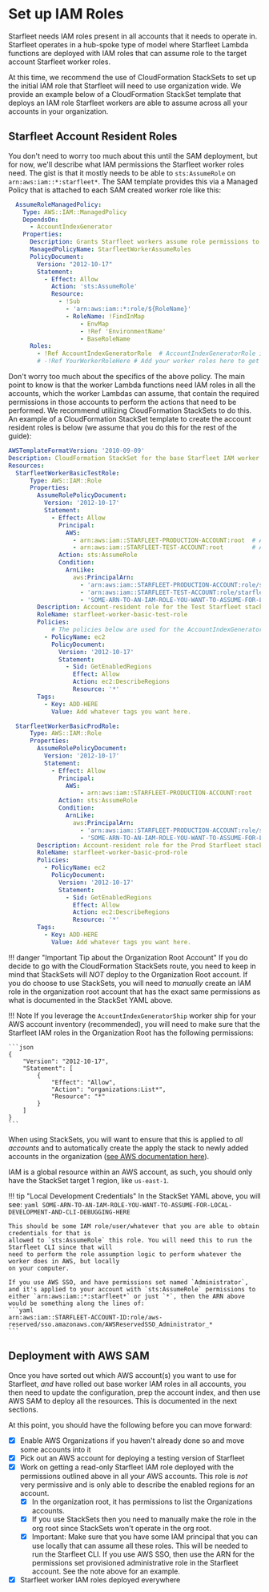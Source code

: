 # Set up IAM Roles

Starfleet needs IAM roles present in all accounts that it needs to operate in. Starfleet operates in a hub-spoke type of model where Starfleet Lambda functions are deployed with IAM roles that can assume role to the target account Starfleet worker roles.

At this time, we recommend the use of CloudFormation StackSets to set up the initial IAM role that Starfleet will need to use organization wide. We provide an example below of a CloudFormation StackSet template that deploys an IAM role Starfleet workers are able to assume across all your accounts in your organization.

## Starfleet Account Resident Roles
You don't need to worry too much about this until the SAM deployment, but for now, we'll describe what IAM permissions the Starfleet worker roles need. The gist is that it mostly needs to be able to `sts:AssumeRole` on `arn:aws:iam::*:starfleet*`. The SAM template provides this via a Managed Policy that is attached to each SAM created worker role like this:

```yaml
  AssumeRoleManagedPolicy:
    Type: AWS::IAM::ManagedPolicy
    DependsOn:
      - AccountIndexGenerator
    Properties:
      Description: Grants Starfleet workers assume role permissions to common Starfleet worker IAM roles
      ManagedPolicyName: StarfleetWorkerAssumeRoles
      PolicyDocument:
        Version: "2012-10-17"
        Statement:
          - Effect: Allow
            Action: 'sts:AssumeRole'
            Resource:
              - !Sub
                - 'arn:aws:iam::*:role/${RoleName}'
                - RoleName: !FindInMap
                    - EnvMap
                    - !Ref 'EnvironmentName'
                    - BaseRoleName
      Roles:
        - !Ref AccountIndexGeneratorRole  # AccountIndexGeneratorRole is created automatically by SAM and can be referenced
        # -!Ref YourWorkerRoleHere # Add your worker roles here to get the policy attached
```

Don't worry too much about the specifics of the above policy. The main point to know is that the worker Lambda functions need IAM roles in all the accounts, which the worker Lambdas can assume, that contain the required permissions in those accounts to perform the actions that need to be performed. We recommend utilizing CloudFormation StackSets to do this. An example of a CloudFormation StackSet template to create the account resident roles is below (we assume that you do this for the rest of the guide):

```yaml
AWSTemplateFormatVersion: '2010-09-09'
Description: CloudFormation StackSet for the base Starfleet IAM worker roles deployed to all accounts
Resources:
  StarfleetWorkerBasicTestRole:
      Type: AWS::IAM::Role
      Properties:
        AssumeRolePolicyDocument:
          Version: '2012-10-17'
          Statement:
            - Effect: Allow
              Principal:
                AWS:
                  - arn:aws:iam::STARFLEET-PRODUCTION-ACCOUNT:root  # ADD THE STARFLEET PROD ACCOUNT ID IN
                  - arn:aws:iam::STARFLEET-TEST-ACCOUNT:root        # ADD THE STARFLEET TEST ACCOUNT ID IN
              Action: sts:AssumeRole
              Condition:
                ArnLike:
                  aws:PrincipalArn:
                    - 'arn:aws:iam::STARFLEET-PRODUCTION-ACCOUNT:role/starfleet*'  # SAME
                    - 'arn:aws:iam::STARFLEET-TEST-ACCOUNT:role/starfleet*'        # SAME
                    - 'SOME-ARN-TO-AN-IAM-ROLE-YOU-WANT-TO-ASSUME-FOR-LOCAL-DEVELOPMENT-AND-CLI-DEBUGGING-HERE'  # SEE NOTE BELOW
        Description: Account-resident role for the Test Starfleet stack to assume - permissions are only read-only
        RoleName: starfleet-worker-basic-test-role
        Policies:
            # The policies below are used for the AccountIndexGenerator to obtain all the regions that an AWS account supports.
          - PolicyName: ec2
            PolicyDocument:
              Version: '2012-10-17'
              Statement:
                - Sid: GetEnabledRegions
                  Effect: Allow
                  Action: ec2:DescribeRegions
                  Resource: '*'
        Tags:
          - Key: ADD-HERE
            Value: Add whatever tags you want here.

  StarfleetWorkerBasicProdRole:
      Type: AWS::IAM::Role
      Properties:
        AssumeRolePolicyDocument:
          Version: '2012-10-17'
          Statement:
            - Effect: Allow
              Principal:
                AWS:
                    - arn:aws:iam::STARFLEET-PRODUCTION-ACCOUNT:root   # ADD THE STARFLEET PROD ACCOUNT ID IN
              Action: sts:AssumeRole
              Condition:
                ArnLike:
                  aws:PrincipalArn:
                    - 'arn:aws:iam::STARFLEET-PRODUCTION-ACCOUNT:role/starfleet*'  # SAME
                    - 'SOME-ARN-TO-AN-IAM-ROLE-YOU-WANT-TO-ASSUME-FOR-LOCAL-DEVELOPMENT-AND-CLI-DEBUGGING-HERE'  # SEE NOTE BELOW
        Description: Account-resident role for the Prod Starfleet stack to assume
        RoleName: starfleet-worker-basic-prod-role
        Policies:
          - PolicyName: ec2
            PolicyDocument:
              Version: '2012-10-17'
              Statement:
                - Sid: GetEnabledRegions
                  Effect: Allow
                  Action: ec2:DescribeRegions
                  Resource: '*'
        Tags:
          - Key: ADD-HERE
            Value: Add whatever tags you want here.
```

!!! danger "Important Tip about the Organization Root Account"
    If you do decide to go with the CloudFormation StackSets route, you need to keep in mind that StackSets will _NOT_ deploy to the Organization Root account. If you do choose to use StackSets, you will need to _manually_ create an IAM role in the organization root account that has the exact same permissions as what is documented in the StackSet YAML above.

!!! Note
    If you leverage the `AccountIndexGeneratorShip` worker ship for your AWS account inventory (recommended), you will need to make sure that the Starfleet IAM roles in the Organization Root has the following permissions:

    ```json
    {
        "Version": "2012-10-17",
        "Statement": [
            {
                "Effect": "Allow",
                "Action": "organizations:List*",
                "Resource": "*"
            }
        ]
    }
    ```

When using StackSets, you will want to ensure that this is applied to _all accounts_ and to automatically create the apply the stack to newly added accounts in the organization ([see AWS documentation here](https://aws.amazon.com/blogs/aws/new-use-aws-cloudformation-stacksets-for-multiple-accounts-in-an-aws-organization/)).

IAM is a global resource within an AWS account, as such, you should only have the StackSet target 1 region, like `us-east-1`.

!!! tip "Local Development Credentials"
    In the StackSet YAML above, you will see:
    ```yaml
    SOME-ARN-TO-AN-IAM-ROLE-YOU-WANT-TO-ASSUME-FOR-LOCAL-DEVELOPMENT-AND-CLI-DEBUGGING-HERE
    ```

    This should be some IAM role/user/whatever that you are able to obtain credentials for that is
    allowed to `sts:AssumeRole` this role. You will need this to run the Starfleet CLI since that will
    need to perform the role assumption logic to perform whatever the worker does in AWS, but locally
    on your computer.

    If you use AWS SSO, and have permissions set named `Administrator`, and it's applied to your account with `sts:AssumeRole` permissions to either `arn:aws:iam::*:starfleet*` or just `*`, then the ARN above would be something along the lines of:
    ```yaml
    arn:aws:iam::STARFLEET-ACCOUNT-ID:role/aws-reserved/sso.amazonaws.com/AWSReservedSSO_Administrator_*
    ```

## Deployment with AWS SAM
Once you have sorted out which AWS account(s) you want to use for Starfleet, _and_ have rolled out base worker IAM roles in all accounts, you then need to update the configuration, prep the account index, and then use AWS SAM to deploy all the resources. This is documented in the next sections.

At this point, you should have the following before you can move forward:

- [x] Enable AWS Organizations if you haven't already done so and move some accounts into it
- [x] Pick out an AWS account for deploying a testing version of Starfleet
- [x] Work on getting a read-only Starfleet IAM role deployed with the permissions outlined above in all your AWS accounts. This role is _not_ very permissive and is only able to describe the enabled regions for an account.
    - [x] In the organization root, it has permissions to list the Organizations accounts.
    - [x] If you use StackSets then you need to manually make the role in the org root since StackSets won't operate in the org root.
    - [x] Important: Make sure that you have some IAM principal that you can use locally that can assume all these roles. This will be needed to run the Starfleet CLI. If you use AWS SSO, then use the ARN for the permissions set provisioned administrative role in the Starfleet account. See the note above for an example.
- [x] Starfleet worker IAM roles deployed everywhere
